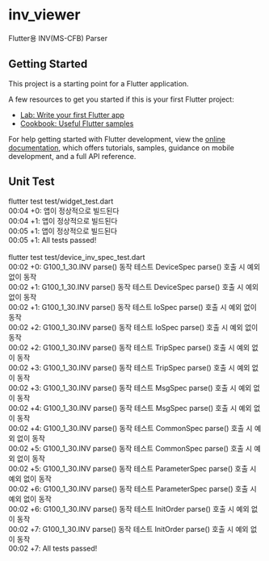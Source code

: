 # inv_viewer
Flutter용 INV(MS-CFB) Parser

## Getting Started

This project is a starting point for a Flutter application.

A few resources to get you started if this is your first Flutter project:

- [Lab: Write your first Flutter app](https://docs.flutter.dev/get-started/codelab)
- [Cookbook: Useful Flutter samples](https://docs.flutter.dev/cookbook)

For help getting started with Flutter development, view the
[online documentation](https://docs.flutter.dev/), which offers tutorials,
samples, guidance on mobile development, and a full API reference.

## Unit Test

flutter test test/widget_test.dart<br>
00:04 +0: 앱이 정상적으로 빌드된다<br>
00:04 +1: 앱이 정상적으로 빌드된다<br>
00:05 +1: 앱이 정상적으로 빌드된다<br>
00:05 +1: All tests passed!<br>
<br>
flutter test test/device_inv_spec_test.dart<br>
00:02 +0: G100_1_30.INV parse() 동작 테스트 DeviceSpec parse() 호출 시 예외 없이 동작<br>
00:02 +1: G100_1_30.INV parse() 동작 테스트 DeviceSpec parse() 호출 시 예외 없이 동작<br>
00:02 +1: G100_1_30.INV parse() 동작 테스트 IoSpec parse() 호출 시 예외 없이 동작<br>
00:02 +2: G100_1_30.INV parse() 동작 테스트 IoSpec parse() 호출 시 예외 없이 동작<br>
00:02 +2: G100_1_30.INV parse() 동작 테스트 TripSpec parse() 호출 시 예외 없이 동작<br>
00:02 +3: G100_1_30.INV parse() 동작 테스트 TripSpec parse() 호출 시 예외 없이 동작<br>
00:02 +3: G100_1_30.INV parse() 동작 테스트 MsgSpec parse() 호출 시 예외 없이 동작<br>
00:02 +4: G100_1_30.INV parse() 동작 테스트 MsgSpec parse() 호출 시 예외 없이 동작<br>
00:02 +4: G100_1_30.INV parse() 동작 테스트 CommonSpec parse() 호출 시 예외 없이 동작<br>
00:02 +5: G100_1_30.INV parse() 동작 테스트 CommonSpec parse() 호출 시 예외 없이 동작<br>
00:02 +5: G100_1_30.INV parse() 동작 테스트 ParameterSpec parse() 호출 시 예외 없이 동작<br>
00:02 +6: G100_1_30.INV parse() 동작 테스트 ParameterSpec parse() 호출 시 예외 없이 동작<br>
00:02 +6: G100_1_30.INV parse() 동작 테스트 InitOrder parse() 호출 시 예외 없이 동작<br>
00:02 +7: G100_1_30.INV parse() 동작 테스트 InitOrder parse() 호출 시 예외 없이 동작<br>
00:02 +7: All tests passed!<br>
